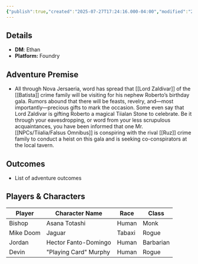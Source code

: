 ```yaml
---
{"publish":true,"created":"2025-07-27T17:24:16.000-04:00","modified":"2025-08-17T16:41:29.671-04:00","published":"2025-08-17T16:41:29.671-04:00","cssclasses":"","DM":"Ethan","Players":["Bishop","Mike Doom","Jordan","Devin"],"Platform":"Foundry"}
---
```


## Details
- **DM**: Ethan
- **Platform:** Foundry

## Adventure Premise
- All through Nova Jersaeria, word has spread that [[Lord Zaldivar]] of the [[Batista]] crime family will be visiting for his nephew Roberto’s birthday gala. Rumors abound that there will be feasts, revelry, and—most importantly—precious gifts to mark the occasion. Some even say that Lord Zaldivar is gifting Roberto a magical Tiialan Stone to celebrate. Be it through your eavesdropping, or word from your less scrupulous acquaintances, you have been informed that one Mr. [[NPCs/Tiialia/Falsus Omnibus]] is conspiring with the rival [[Ruz]] crime family to conduct a heist on this gala and is seeking co-conspirators at the local tavern.

## Outcomes
- List of adventure outcomes

## Players & Characters
| Player              | Character Name        | Race   | Class     |
| ------------------- | --------------------- | ------ | --------- |
| Bishop | Asana Totashi         | Human  | Monk      |
| Mike Doom | Jaguar                | Tabaxi | Rogue     |
| Jordan | Hector Fanto-Domingo  | Human  | Barbarian |
| Devin | "Playing Card" Murphy | Human  | Rogue     |

